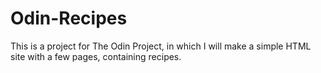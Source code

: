 # Odin-Recipes

This is a project for The Odin Project, in which I will make a simple HTML site with a few pages, containing recipes.